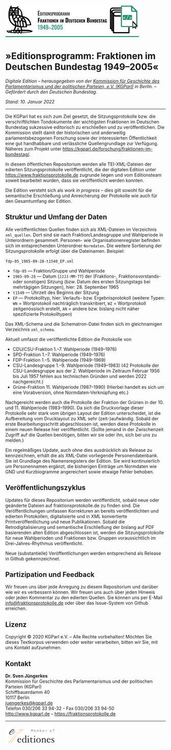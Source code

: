 [<img src="https://github.com/Fraktionsprotokolle-de/fraktionsprotokolle_web/blob/main/logos/logo_editionsprogramm_1990-2005_Oswald_quer_ohneURL_mitLinie_rgb_210x52px_final.svg" />](https:///www.fraktionsprotokolle.de)

# »Editionsprogramm: Fraktionen im Deutschen Bundestag 1949–2005«

*Digitale Edition – herausgegeben von der [Kommission für Geschichte des Parlamentarismus und der politischen Parteien, e.V. (KGParl)](https://kgparl.de/) in Berlin. – Gefördert durch den Deutschen Bundestag.*

*Stand: 10. Januar 2022*

------

Die KGParl hat es sich zum Ziel gesetzt, die Sitzungsprotokolle bzw. die verschriftlichten Tondokumente der wichtigsten Fraktionen im Deutschen Bundestag sukzessive editorisch zu erschließen und zu veröffentlichen. Die Kommission stellt damit der historischen und anderweitig parlamentsbezogenen Forschung sowie der interessierten Öffentlichkeit eine gut handhabbare und verlässliche Quellengrundlage zur Verfügung. Näheres zum Projekt unter https://kgparl.de/forschung/fraktionen-im-bundestag/.

In diesem öffentlichen Repositorium werden alle TEI-XML-Dateien der edierten Sitzungsprotokolle veröffentlicht, die der digitalen Edition unter https://www.fraktionsprotokolle.de zugrunde liegen und vom Editionsteam soweit bearbeitet wurden, dass sie veröffentlicht werden konnten. 

Die Edition versteht sich als *work in progress* – dies gilt sowohl für die semantische Erschließung und Anreicherung der Protokolle wie auch für den Gesamtumfang der Edition.

## Struktur und Umfang der Daten

Alle veröffentlichten Quellen finden sich als XML-Dateien im Verzeichnis `xml_quellen`. Dort sind sie nach Fraktion/Landesgruppe und Wahlperiode in Unterordnern gesammelt. Personen- wie Organisationenregister befinden sich im entsprechenden Unterordner `Normdaten`. Die weitere Sortierung der Sitzungsprotokolle erfolgt über die Dateinamen. Beispiel: 

`fdp-05_1965-09-28-t1540_EP.xml`

- `fdp-05` —  Fraktion/Gruppe und Wahlperiode
- `1965-09-28` — Datum (`JJJJ-MM-TT`) der (Fraktions-, Fraktionsvorstands- oder sonstigen) Sitzung (bzw. Datum des ersten Sitzungstags bei mehrtägigen Sitzungen), hier: 28. September 1965
- `t1540` — Uhrzeit des Beginns der Sitzung
- `EP` — Protokolltyp, hier: Verlaufs- bzw. Ergebnisprotokoll (weitere Typen: `WN` = Wortprotokoll nachträglich transkribiert, `WZ` = Wortprotokoll zeitgenössisch erstellt, `AN` = andere bzw. bislang nicht näher spezifizierte Protokolltypen)

Das XML-Schema und die Schematron-Datei finden sich im gleichnamigen Verzeichnis `xml_schema`. 

Aktuell umfasst die veröffentlichte Edition die Protokolle von

- CDU/CSU-Fraktion 1.–7. Wahlperiode (1949–1976)
- SPD-Fraktion 1.–7. Wahlperiode (1949–1976)
- FDP-Fraktion 1.–5. Wahlperiode (1949–1969)
- CSU-Landesgruppe 1.–9. Wahlperiode (1949–1983) (42 Protokolle der CSU-Landesgruppe aus der 2. Wahlperiode im Zeitraum Februar 1956 bis Juli 1957 fehlen aus technischen Gründen und werden 2022 nachgereicht.)
- Grüne-Fraktion 11. Wahlperiode (1987–1990) (Hierbei handelt es sich um eine Vorabversion, ohne Normdaten-Verknüpfung etc.)

Nachgereicht werden auch die Protokolle der Fraktion der Grünen in der 10. und 11. Wahlperiode (1983–1990). Da sich die Druckvorlage dieser Protokolle sehr stark vom übrigen Layout der Edition unterscheidet, ist die Aufbereitung vom Drucklayout zu XML sehr (zeit-)aufwändig. Sobald der erste Bearbeitungsschritt abgeschlossen ist, werden diese Protokolle in einem neuen Release hier veröffentlicht. (Sollte jemand in der Zwischenzeit Zugriff auf die Quellen benötigen, bitten wir sie oder ihn, sich bei uns zu melden.)

Ein regelmäßiges Update, auch ohne dies ausdrücklich als Release zu kennzeichnen, erhält die als XML-Datei vorliegende Personendatenbank. Sie ist Grundlage des Namensregisters der Edition. Sie wird kontinuierlich um Personennamen ergänzt, die bisherigen Einträge um Normdaten wie GND und Kurzbiogramme angereichert sowie etwaige Fehler behoben. 

## Veröffentlichungszyklus

Updates für dieses Repositorium werden veröffentlicht, sobald neue oder geänderte Dateien auf fraktionsprotokolle.de zu finden sind. Die Veröffentlichungen umfassen Korrekturen an bereits veröffentlichten und edierten Protokollen, digitalisierte und in XML konvertierte Printveröffentlichung und neue Publikationen. Sobald die Retrodigitalisierung und semantische Erschließung der bislang auf PDF basierenden alten Edition abgeschlossen ist, werden die Sitzungsprotokolle für neue Wahlperioden und Fraktionen bzw. Gruppen voraussichtlich im Drei-Jahres-Rhythmus veröffentlicht.

Neue (substantielle) Veröffentlichungen werden entsprechend als Release in Github gekennzeichnet.

## Partizipation und Feedback

Wir freuen uns über jede Anregung zu diesem Repositorium und darüber wie wir es verbessern können. Wir freuen uns auch über jeden Hinweis oder jeden Kommentar zu den edierten Quellen. Sie können uns per E-Mail info@fraktionsprotokolle.de oder über das Issue-System von Github erreichen.

## Lizenz

Copyright © 2020 KGParl e.V. – Alle Rechte vorbehalten! Möchten Sie dieses Textkorpus verwenden oder weiter verarbeiten, bitten wir Sie, mit uns Kontakt aufzunehmen.


## Kontakt

**Dr. Sven Jüngerkes**\
Kommission für Geschichte des Parlamentarismus und der politischen Parteien (KGParl)\
Schiffbauerdamm 40\
10117 Berlin\
juengerkes@kgparl.de\
Telefon 030/206 33 94-32 - Fax 030/206 33 94-50\
http://www.kgparl.de – https://fraktionsprotokolle.de

------

[<img src="https://github.com/Fraktionsprotokolle-de/fraktionsprotokolle_web/blob/main/logos/member-of-editiones-color.png" style="zoom:50%;" />](https://e-editiones.org/)
